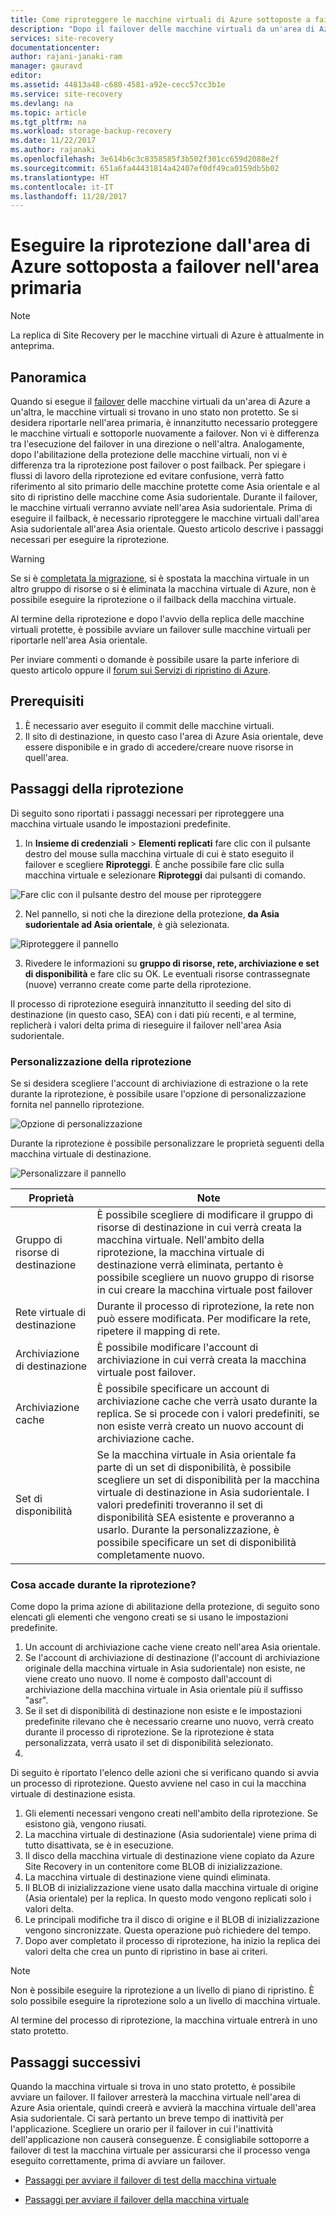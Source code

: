 ```yaml
---
title: Come riproteggere le macchine virtuali di Azure sottoposte a failover nell'area di Azure primaria | Microsoft Docs
description: "Dopo il failover delle macchine virtuali da un'area di Azure a un'altra, è possibile utilizzare Azure Site Recovery per proteggere le macchine nella direzione inversa. Imparare i passaggi per eseguire la riprotezione prima di un failover."
services: site-recovery
documentationcenter: 
author: rajani-janaki-ram
manager: gauravd
editor: 
ms.assetid: 44813a48-c680-4581-a92e-cecc57cc3b1e
ms.service: site-recovery
ms.devlang: na
ms.topic: article
ms.tgt_pltfrm: na
ms.workload: storage-backup-recovery
ms.date: 11/22/2017
ms.author: rajanaki
ms.openlocfilehash: 3e614b6c3c8358585f3b502f301cc659d2088e2f
ms.sourcegitcommit: 651a6fa44431814a42407ef0df49ca0159db5b02
ms.translationtype: HT
ms.contentlocale: it-IT
ms.lasthandoff: 11/28/2017
---
```

# <a name="reprotect-from-failed-over-azure-region-back-to-primary-region"></a>Eseguire la riprotezione dall'area di Azure sottoposta a failover nell'area primaria



>[!NOTE]
>
> La replica di Site Recovery per le macchine virtuali di Azure è attualmente in anteprima.


## <a name="overview"></a>Panoramica
Quando si esegue il [failover](site-recovery-failover.md) delle macchine virtuali da un'area di Azure a un'altra, le macchine virtuali si trovano in uno stato non protetto. Se si desidera riportarle nell'area primaria, è innanzitutto necessario proteggere le macchine virtuali e sottoporle nuovamente a failover. Non vi è differenza tra l'esecuzione del failover in una direzione o nell'altra. Analogamente, dopo l'abilitazione della protezione delle macchine virtuali, non vi è differenza tra la riprotezione post failover o post failback.
Per spiegare i flussi di lavoro della riprotezione ed evitare confusione, verrà fatto riferimento al sito primario delle macchine protette come Asia orientale e al sito di ripristino delle macchine come Asia sudorientale. Durante il failover, le macchine virtuali verranno avviate nell'area Asia sudorientale. Prima di eseguire il failback, è necessario riproteggere le macchine virtuali dall'area Asia sudorientale all'area Asia orientale. Questo articolo descrive i passaggi necessari per eseguire la riprotezione.

> [!WARNING]
> Se si è [completata la migrazione](site-recovery-migrate-to-azure.md#what-do-we-mean-by-migration), si è spostata la macchina virtuale in un altro gruppo di risorse o si è eliminata la macchina virtuale di Azure, non è possibile eseguire la riprotezione o il failback della macchina virtuale.

Al termine della riprotezione e dopo l'avvio della replica delle macchine virtuali protette, è possibile avviare un failover sulle macchine virtuali per riportarle nell'area Asia orientale.

Per inviare commenti o domande è possibile usare la parte inferiore di questo articolo oppure il [forum sui Servizi di ripristino di Azure](https://social.msdn.microsoft.com/forums/azure/home?forum=hypervrecovmgr).

## <a name="prerequisites"></a>Prerequisiti
1. È necessario aver eseguito il commit delle macchine virtuali.
2. Il sito di destinazione, in questo caso l'area di Azure Asia orientale, deve essere disponibile e in grado di accedere/creare nuove risorse in quell'area.

## <a name="steps-to-reprotect"></a>Passaggi della riprotezione

Di seguito sono riportati i passaggi necessari per riproteggere una macchina virtuale usando le impostazioni predefinite.

1. In **Insieme di credenziali** > **Elementi replicati** fare clic con il pulsante destro del mouse sulla macchina virtuale di cui è stato eseguito il failover e scegliere **Riproteggi**. È anche possibile fare clic sulla macchina virtuale e selezionare **Riproteggi** dai pulsanti di comando.

![Fare clic con il pulsante destro del mouse per riproteggere](./media/site-recovery-how-to-reprotect-azure-to-azure/reprotect.png)

2. Nel pannello, si noti che la direzione della protezione, **da Asia sudorientale ad Asia orientale**, è già selezionata.

![Riproteggere il pannello](./media/site-recovery-how-to-reprotect-azure-to-azure/reprotectblade.png)

3. Rivedere le informazioni su **gruppo di risorse, rete, archiviazione e set di disponibilità** e fare clic su OK. Le eventuali risorse contrassegnate (nuove) verranno create come parte della riprotezione.

Il processo di riprotezione eseguirà innanzitutto il seeding del sito di destinazione (in questo caso, SEA) con i dati più recenti, e al termine, replicherà i valori delta prima di rieseguire il failover nell'area Asia sudorientale.

### <a name="reprotect-customization"></a>Personalizzazione della riprotezione
Se si desidera scegliere l'account di archiviazione di estrazione o la rete durante la riprotezione, è possibile usare l'opzione di personalizzazione fornita nel pannello riprotezione.

![Opzione di personalizzazione](./media/site-recovery-how-to-reprotect-azure-to-azure/customize.png)

Durante la riprotezione è possibile personalizzare le proprietà seguenti della macchina virtuale di destinazione.

![Personalizzare il pannello](./media/site-recovery-how-to-reprotect-azure-to-azure/customizeblade.png)

|Proprietà |Note  |
|---------|---------|
|Gruppo di risorse di destinazione     | È possibile scegliere di modificare il gruppo di risorse di destinazione in cui verrà creata la macchina virtuale. Nell'ambito della riprotezione, la macchina virtuale di destinazione verrà eliminata, pertanto è possibile scegliere un nuovo gruppo di risorse in cui creare la macchina virtuale post failover         |
|Rete virtuale di destinazione     | Durante il processo di riprotezione, la rete non può essere modificata. Per modificare la rete, ripetere il mapping di rete.         |
|Archiviazione di destinazione     | È possibile modificare l'account di archiviazione in cui verrà creata la macchina virtuale post failover.         |
|Archiviazione cache     | È possibile specificare un account di archiviazione cache che verrà usato durante la replica. Se si procede con i valori predefiniti, se non esiste verrà creato un nuovo account di archiviazione cache.         |
|Set di disponibilità     |Se la macchina virtuale in Asia orientale fa parte di un set di disponibilità, è possibile scegliere un set di disponibilità per la macchina virtuale di destinazione in Asia sudorientale. I valori predefiniti troveranno il set di disponibilità SEA esistente e proveranno a usarlo. Durante la personalizzazione, è possibile specificare un set di disponibilità completamente nuovo.         |


### <a name="what-happens-during-reprotect"></a>Cosa accade durante la riprotezione?

Come dopo la prima azione di abilitazione della protezione, di seguito sono elencati gli elementi che vengono creati se si usano le impostazioni predefinite.
1. Un account di archiviazione cache viene creato nell'area Asia orientale.
2. Se l'account di archiviazione di destinazione (l'account di archiviazione originale della macchina virtuale in Asia sudorientale) non esiste, ne viene creato uno nuovo. Il nome è composto dall'account di archiviazione della macchina virtuale in Asia orientale più il suffisso "asr".
3. Se il set di disponibilità di destinazione non esiste e le impostazioni predefinite rilevano che è necessario crearne uno nuovo, verrà creato durante il processo di riprotezione. Se la riprotezione è stata personalizzata, verrà usato il set di disponibilità selezionato.
4.

Di seguito è riportato l'elenco delle azioni che si verificano quando si avvia un processo di riprotezione. Questo avviene nel caso in cui la macchina virtuale di destinazione esista.

1. Gli elementi necessari vengono creati nell'ambito della riprotezione. Se esistono già, vengono riusati.
2. La macchina virtuale di destinazione (Asia sudorientale) viene prima di tutto disattivata, se è in esecuzione.
3. Il disco della macchina virtuale di destinazione viene copiato da Azure Site Recovery in un contenitore come BLOB di inizializzazione.
4. La macchina virtuale di destinazione viene quindi eliminata.
5. Il BLOB di inizializzazione viene usato dalla macchina virtuale di origine (Asia orientale) per la replica. In questo modo vengono replicati solo i valori delta.
6. Le principali modifiche tra il disco di origine e il BLOB di inizializzazione vengono sincronizzate. Questa operazione può richiedere del tempo.
7. Dopo aver completato il processo di riprotezione, ha inizio la replica dei valori delta che crea un punto di ripristino in base ai criteri.

> [!NOTE]
> Non è possibile eseguire la riprotezione a un livello di piano di ripristino. È solo possibile eseguire la riprotezione solo a un livello di macchina virtuale.

Al termine del processo di riprotezione, la macchina virtuale entrerà in uno stato protetto.

## <a name="next-steps"></a>Passaggi successivi

Quando la macchina virtuale si trova in uno stato protetto, è possibile avviare un failover. Il failover arresterà la macchina virtuale nell'area di Azure Asia orientale, quindi creerà e avvierà la macchina virtuale dell'area Asia sudorientale. Ci sarà pertanto un breve tempo di inattività per l'applicazione. Scegliere un orario per il failover in cui l'inattività dell'applicazione non causerà conseguenze. È consigliabile sottoporre a failover di test la macchina virtuale per assicurarsi che il processo venga eseguito correttamente, prima di avviare un failover.

-   [Passaggi per avviare il failover di test della macchina virtuale](site-recovery-test-failover-to-azure.md)

-   [Passaggi per avviare il failover della macchina virtuale](site-recovery-failover.md)
